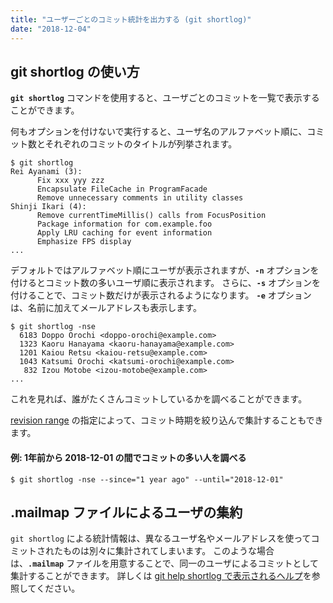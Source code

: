 ```yaml
---
title: "ユーザーごとのコミット統計を出力する (git shortlog)"
date: "2018-12-04"
---
```


git shortlog の使い方
----

**`git shortlog`** コマンドを使用すると、ユーザごとのコミットを一覧で表示することができます。

何もオプションを付けないで実行すると、ユーザ名のアルファベット順に、コミット数とそれぞれのコミットのタイトルが列挙されます。

~~~
$ git shortlog
Rei Ayanami (3):
      Fix xxx yyy zzz
      Encapsulate FileCache in ProgramFacade
      Remove unnecessary comments in utility classes
Shinji Ikari (4):
      Remove currentTimeMillis() calls from FocusPosition
      Package information for com.example.foo
      Apply LRU caching for event information
      Emphasize FPS display
...
~~~

デフォルトではアルファベット順にユーザが表示されますが、**`-n`** オプションを付けるとコミット数の多いユーザ順に表示されます。
さらに、**`-s`** オプションを付けることで、コミット数だけが表示されるようになります。
**`-e`** オプションは、名前に加えてメールアドレスも表示します。

~~~
$ git shortlog -nse
  6183 Doppo Orochi <doppo-orochi@example.com>
  1323 Kaoru Hanayama <kaoru-hanayama@example.com>
  1201 Kaiou Retsu <kaiou-retsu@example.com>
  1043 Katsumi Orochi <katsumi-orochi@example.com>
   832 Izou Motobe <izou-motobe@example.com>
...
~~~

これを見れば、誰がたくさんコミットしているかを調べることができます。

[revision range](https://git-scm.com/docs/gitrevisions) の指定によって、コミット時期を絞り込んで集計することもできます。

#### 例: 1年前から 2018-12-01 の間でコミットの多い人を調べる

~~~
$ git shortlog -nse --since="1 year ago" --until="2018-12-01"
~~~


.mailmap ファイルによるユーザの集約
----

`git shortlog` による統計情報は、異なるユーザ名やメールアドレスを使ってコミットされたものは別々に集計されてしまいます。
このような場合は、**`.mailmap`** ファイルを用意することで、同一のユーザによるコミットとして集計することができます。
詳しくは [git help shortlog で表示されるヘルプ](https://git-scm.com/docs/git-shortlog)を参照してください。

